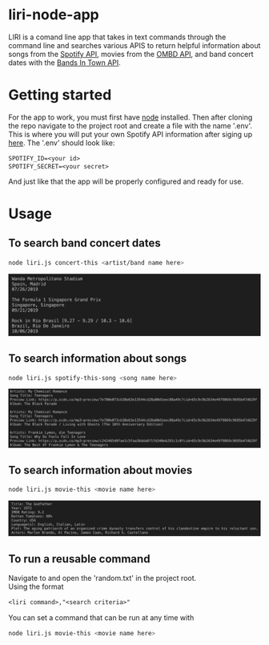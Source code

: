 # liri-node-app

LIRI is a comand line app that takes in text commands through the command line and searches various APIS to return helpful information about songs from the [Spotify API](https://www.npmjs.com/package/node-spotify-api), movies from the [OMBD API](http://www.omdbapi.com/), and band concert dates with the [ Bands In Town API](https://manager.bandsintown.com/support/bandsintown-api).

# Getting started
For the app to work, you must first have [node](https://nodejs.org/en/) installed. Then after cloning the repo navigate to the project root and create a file with the name '.env'. This is where you will put your own Spotify API information after siging up [here](https://www.npmjs.com/package/node-spotify-api). The '.env' should look like:
```env
SPOTIFY_ID=<your id>
SPOTIFY_SECRET=<your secret>
```
And just like that the app will be properly configured and ready for use.

# Usage
## To search band concert dates
```sh
node liri.js concert-this <artist/band name here>
```
![alt text](https://github.com/jamisonngordon/liri-node-app/raw/master/images/concert-this.png "concert-this example")
## To search information about songs
```sh
node liri.js spotify-this-song <song name here>
```
![alt text](https://github.com/jamisonngordon/liri-node-app/raw/master/images/spotify-this-song.png "spotify-this-song example")
## To search information about movies
```sh
node liri.js movie-this <movie name here>
```
![alt text](https://github.com/jamisonngordon/liri-node-app/raw/master/images/movie-this.png "movie-this example")
## To run a reusable command
Navigate to and open the 'random.txt' in the project root.\
Using the format
```txt
<liri command>,"<search criteria>"
```
You can set a command that can be run at any time with
```sh
node liri.js movie-this <movie name here>
```

